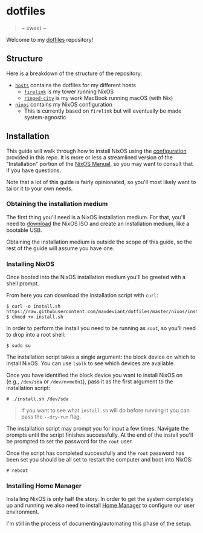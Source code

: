 # dotfiles

> ~ sweet ~

Welcome to my [dotfiles](https://wiki.archlinux.org/index.php/Dotfiles) repository!

## Structure

Here is a breakdown of the structure of the repository:

- [`hosts`](./hosts) contains the dotfiles for my different hosts
  - [`firelink`](./hosts/firelink) is my tower running NixOS
  - [`ringed-city`](./hosts/ringed-city) is my work MacBook running macOS (with Nix)
- [`nixos`](./nixos) contains my NixOS configuration
  - This is currently based on `firelink` but will eventually be made system-agnostic

## Installation

This guide will walk through how to install NixOS using the [configuration](./nixos/configuration.nix) provided in this repo. It is more or less a streamlined version of the "Installation" portion of the [NixOS Manual](https://nixos.org/nixos/manual/index.html), so you may want to consult that if you have questions.

Note that a lot of this guide is fairly opinionated, so you'll most likely want to tailor it to your own needs.

### Obtaining the installation medium

The first thing you'll need is a NixOS installation medium. For that, you'll need to [download](https://nixos.org/nixos/download.html) the NixOS ISO and create an installation medium, like a bootable USB.

Obtaining the installation medium is outside the scope of this guide, so the rest of the guide will assume you have one.

### Installing NixOS

Once booted into the NixOS installation medium you'll be greeted with a shell prompt.

From here you can download the installation script with `curl`:

```
$ curl -o install.sh https://raw.githubusercontent.com/maxdeviant/dotfiles/master/nixos/install.sh
$ chmod +x install.sh
```

In order to perform the install you need to be running as `root`, so you'll need to drop into a root shell:

```
$ sudo su
```

The installation script takes a single argument: the block device on which to install NixOS. You can use `lsblk` to see which devices are available.

Once you have identified the block device you want to install NixOS on (e.g., `/dev/sda` or `/dev/nvme0n1`), pass it as the first argument to the installation script:

```
# ./install.sh /dev/sda
```

> If you want to see what `install.sh` will do before running it you can pass the `--dry-run` flag.

The installation script may prompt you for input a few times. Navigate the prompts until the script finishes successfully. At the end of the install you'll be prompted to set the password for the `root` user.

Once the script has completed successfully and the `root` password has been set you should be all set to restart the computer and boot into NixOS:

```
# reboot
```

### Installing Home Manager

Installing NixOS is only half the story. In order to get the system completely up and running we also need to install [Home Manager](https://github.com/rycee/home-manager) to configure our user environment.

I'm still in the process of documenting/automating this phase of the setup.
